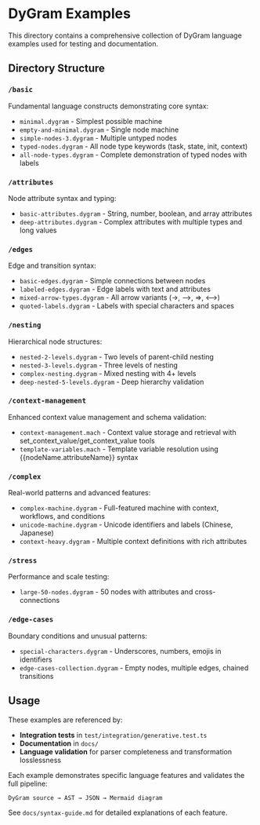 # DyGram Examples

This directory contains a comprehensive collection of DyGram language examples used for testing and documentation.

## Directory Structure

### `/basic`
Fundamental language constructs demonstrating core syntax:
- `minimal.dygram` - Simplest possible machine
- `empty-and-minimal.dygram` - Single node machine
- `simple-nodes-3.dygram` - Multiple untyped nodes
- `typed-nodes.dygram` - All node type keywords (task, state, init, context)
- `all-node-types.dygram` - Complete demonstration of typed nodes with labels

### `/attributes`
Node attribute syntax and typing:
- `basic-attributes.dygram` - String, number, boolean, and array attributes
- `deep-attributes.dygram` - Complex attributes with multiple types and long values

### `/edges`
Edge and transition syntax:
- `basic-edges.dygram` - Simple connections between nodes
- `labeled-edges.dygram` - Edge labels with text and attributes
- `mixed-arrow-types.dygram` - All arrow variants (→, -->, =>, <-->)
- `quoted-labels.dygram` - Labels with special characters and spaces

### `/nesting`
Hierarchical node structures:
- `nested-2-levels.dygram` - Two levels of parent-child nesting
- `nested-3-levels.dygram` - Three levels of nesting
- `complex-nesting.dygram` - Mixed nesting with 4+ levels
- `deep-nested-5-levels.dygram` - Deep hierarchy validation

### `/context-management`
Enhanced context value management and schema validation:
- `context-management.mach` - Context value storage and retrieval with set_context_value/get_context_value tools
- `template-variables.mach` - Template variable resolution using {{nodeName.attributeName}} syntax

### `/complex`
Real-world patterns and advanced features:
- `complex-machine.dygram` - Full-featured machine with context, workflows, and conditions
- `unicode-machine.dygram` - Unicode identifiers and labels (Chinese, Japanese)
- `context-heavy.dygram` - Multiple context definitions with rich attributes

### `/stress`
Performance and scale testing:
- `large-50-nodes.dygram` - 50 nodes with attributes and cross-connections

### `/edge-cases`
Boundary conditions and unusual patterns:
- `special-characters.dygram` - Underscores, numbers, emojis in identifiers
- `edge-cases-collection.dygram` - Empty nodes, multiple edges, chained transitions

## Usage

These examples are referenced by:
- **Integration tests** in `test/integration/generative.test.ts`
- **Documentation** in `docs/`
- **Language validation** for parser completeness and transformation losslessness

Each example demonstrates specific language features and validates the full pipeline:
```
DyGram source → AST → JSON → Mermaid diagram
```

See `docs/syntax-guide.md` for detailed explanations of each feature.
